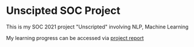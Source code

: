 # Unscipted SOC Project 
This is my SOC 2021 project "Unscripted" involving NLP, Machine Learning

My learning progress can be accessed via [project report](https://docs.google.com/document/d/10vDvAiZNAJRD1QzleyLwiM3BMXjb-l0cGkvnWBgEKOk/edit?usp=sharing)

